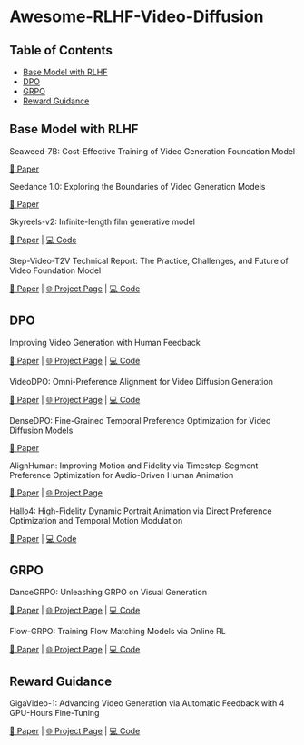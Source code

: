 # Awesome-RLHF-Video-Diffusion

## Table of Contents
- [Base Model with RLHF](https://github.com/wangqiang9/RLHF-Video-Diffusion/blob/main/README.md#base-model-with-rlhf)
- [DPO](https://github.com/wangqiang9/RLHF-Video-Diffusion/blob/main/README.md#dpo)
- [GRPO](https://github.com/wangqiang9/RLHF-Video-Diffusion/blob/main/README.md#grpo)
- [Reward Guidance](https://github.com/wangqiang9/RLHF-Video-Diffusion/blob/main/README.md#reward-guidance)

## Base Model with RLHF

Seaweed-7B: Cost-Effective Training of Video Generation Foundation Model

[📄 Paper](https://arxiv.org/abs/2504.08685)

Seedance 1.0: Exploring the Boundaries of Video Generation Models

[📄 Paper](https://arxiv.org/abs/2506.09113)

Skyreels-v2: Infinite-length film generative model

[📄 Paper](https://arxiv.org/abs/2504.13074) | [💻 Code](https://github.com/SkyworkAI/SkyReels-V2)

Step-Video-T2V Technical Report: The Practice, Challenges, and Future of Video Foundation Model

[📄 Paper](https://arxiv.org/abs/2502.10248) | [🌐 Project Page](https://yuewen.cn/videos) | [💻 Code](https://github.com/stepfun-ai/Step-Video-T2V)

## DPO

Improving Video Generation with Human Feedback

[📄 Paper](https://arxiv.org/abs/2501.13918) | [🌐 Project Page](https://gongyeliu.github.io/videoalign/) | [💻 Code](https://github.com/CIntellifusion/VideoDPO)

VideoDPO: Omni-Preference Alignment for Video Diffusion Generation

[📄 Paper](https://arxiv.org/html/2412.14167v1) | [🌐 Project Page](https://videodpo.github.io/) | [💻 Code](https://github.com/KwaiVGI/VideoAlign)

DenseDPO: Fine-Grained Temporal Preference Optimization for Video Diffusion Models

[📄 Paper](https://arxiv.org/html/2506.03517v1)

AlignHuman: Improving Motion and Fidelity via Timestep-Segment Preference Optimization for Audio-Driven Human Animation

[📄 Paper](https://arxiv.org/abs/2506.11144) | [🌐 Project Page](https://alignhuman.github.io/)

Hallo4: High-Fidelity Dynamic Portrait Animation via Direct Preference Optimization and Temporal Motion Modulation

[📄 Paper](https://arxiv.org/abs/2505.23525) | [💻 Code](https://github.com/xyz123xyz456/hallo4)

## GRPO

DanceGRPO: Unleashing GRPO on Visual Generation

[📄 Paper](https://arxiv.org/abs/2505.07818) | [🌐 Project Page](https://dancegrpo.github.io/) | [💻 Code](https://github.com/XueZeyue/DanceGRPO)

Flow-GRPO: Training Flow Matching Models via Online RL

[📄 Paper](https://arxiv.org/abs/2505.05470) | [🌐 Project Page](https://gongyeliu.github.io/Flow-GRPO/) | [💻 Code](https://github.com/yifan123/flow_grpo)

## Reward Guidance

GigaVideo-1: Advancing Video Generation via Automatic Feedback with 4 GPU-Hours Fine-Tuning

[📄 Paper](https://arxiv.org/html/2506.10639v1) | [🌐 Project Page](https://gigavideo-1.github.io/) | [💻 Code](https://github.com/GigaAI-research/GigaVideo-1)
